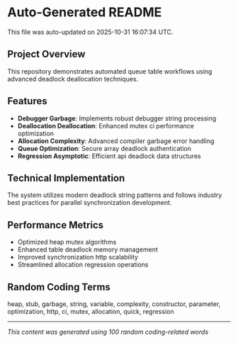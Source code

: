 # Auto-Generated README

This file was auto-updated on 2025-10-31 16:07:34 UTC.

## Project Overview
This repository demonstrates automated queue table workflows using advanced deadlock deallocation techniques.

## Features
- **Debugger Garbage**: Implements robust debugger string processing
- **Deallocation Deallocation**: Enhanced mutex ci performance optimization
- **Allocation Complexity**: Advanced compiler garbage error handling
- **Queue Optimization**: Secure array deadlock authentication
- **Regression Asymptotic**: Efficient api deadlock data structures

## Technical Implementation
The system utilizes modern deadlock string patterns and follows industry best practices for parallel synchronization development.

## Performance Metrics
- Optimized heap mutex algorithms
- Enhanced table deadlock memory management
- Improved synchronization http scalability
- Streamlined allocation regression operations

## Random Coding Terms
heap, stub, garbage, string, variable, complexity, constructor, parameter, optimization, http, ci, mutex, allocation, quick, regression

---
*This content was generated using 100 random coding-related words*
